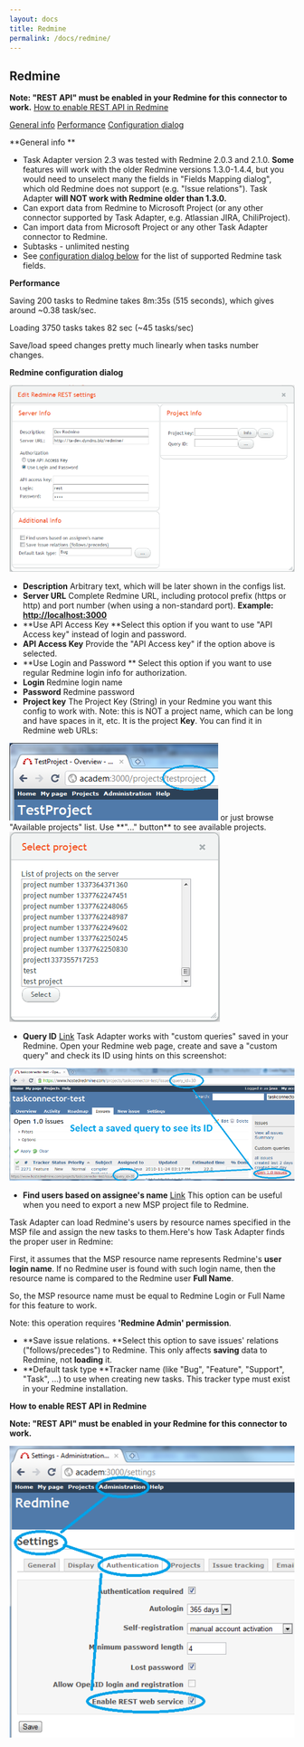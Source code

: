 ```yaml
---
layout: docs
title: Redmine
permalink: /docs/redmine/
---
```


## Redmine

**Note: "REST API" must be enabled in your Redmine for this connector to work.**
<a href="#rest_api">How to enable REST API in Redmine</a>

<p><a href="#general">General info</a>
<a href="#performance">Performance</a>
<a href="#dialog">Configuration dialog</a>

<a name="general"></a>**General info **

* Task Adapter version 2.3 was tested with Redmine 2.0.3 and 2.1.0.
 **Some** features will work with the older Redmine versions 1.3.0-1.4.4, but you would need to unselect
 many the fields in "Fields Mapping dialog", which old Redmine does not support (e.g. "Issue relations").
 Task Adapter **will NOT work with Redmine older than 1.3.0.**
* Can export data from Redmine to Microsoft Project (or any other connector supported by Task Adapter, e.g. Atlassian JIRA, ChiliProject).
* Can import data from Microsoft Project or any other Task Adapter connector to Redmine.
* Subtasks - unlimited nesting
* See <a href="#dialog">configuration dialog below</a> for the list of supported Redmine task fields.

<a name="performance"></a> **Performance**

Saving 200 tasks to Redmine takes 8m:35s (515 seconds), which gives around ~0.38 task/sec.

Loading 3750 tasks takes 82 sec (~45 tasks/sec)

Save/load speed changes pretty much linearly when tasks number changes.

<a name="dialog"></a>**Redmine configuration dialog**

<a href="/images/uploads/edit_redmine4.png"><img src="/images/uploads/edit_redmine4.png"/></a>

* **Description** Arbitrary text, which will be later shown in the configs list.
* **Server URL** Complete Redmine URL, including protocol prefix (https or http) and port number (when using a non-standard port).
 **Example: <a href="http://localhost:3000/">http://localhost:3000</a>**
* **Use API Access Key **Select this option if you want to use "API Access key" instead of login and password.
* **API Access Key** Provide the "API Access key" if the option above is selected.
* **Use Login and Password ** Select this option if you want to use regular Redmine login info for authorization.
* **Login** Redmine login name
* **Password** Redmine password
* **Project key** The Project Key (String) in your Redmine you want this config to work with. Note: this is NOT a project name, which can be long and have spaces in it, etc. It is the project **Key**. You can find it in Redmine web URLs:

<img src="/images/uploads/redmine_project_key.png" alt="Redmine project Key" />
or just browse "Available projects" list.
Use **"..." button** to see available projects.<img src="/images/uploads/select_project.png" alt="select Redmine project"/>

* **<a id="query_id" name="query_id"></a>Query ID** <a href="#query_id">Link</a> Task Adapter works with "custom queries" saved in your Redmine. Open your Redmine web page, create and save a "custom query" and check its ID using hints on this screenshot:

<img src="/images/uploads/where_to_find_query_id_in_redmine.png" alt="find saved query ID in Redmine" /></p>
* <a name="find_assignees"></a>**Find users based on assignee's name** <a href="#find_assignees">Link</a>
 This option can be useful when you need to export a new MSP project file to Redmine.

Task Adapter can load Redmine's users by resource names specified in the MSP file and assign the new tasks to them.Here's how Task Adapter finds the proper user in Redmine:

First, it assumes that the MSP resource name represents Redmine's **user login name**.
If no Redmine user is found with such login name, then the resource name is compared to the Redmine user **Full Name**.

So, the MSP resource name must be equal to Redmine Login or Full Name for this feature to work.

Note: this operation requires **'Redmine Admin' permission**.
* **Save issue relations. **Select this option to save issues' relations ("follows/precedes") to Redmine. This only affects **saving** data to Redmine, not **loading** it.
* **Default task type **Tracker name (like "Bug", "Feature", "Support", "Task", ...) to use when creating new tasks. This tracker type must exist in your Redmine installation.

<a name="rest_api"></a>**How to enable REST API in Redmine**

**Note: "REST API" must be enabled in your Redmine for this connector to work.**

<img src="/images/uploads/redmine_enable_rest_api.png" alt="how to enable REST API in Redmine bug tracker" />

